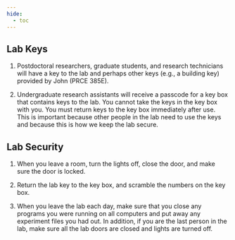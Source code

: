 ```yaml
---
hide:
  - toc
---
```


## Lab Keys

1.	Postdoctoral researchers, graduate students, and research technicians will have a key to the lab and perhaps other keys (e.g., a building key) provided by John (PRCE 385E).

2.	Undergraduate research assistants will receive a passcode for a key box that contains keys to the lab. You cannot take the keys in the key box with you. You must return keys to the key box immediately after use. This is important because other people in the lab need to use the keys and because this is how we keep the lab secure.

## Lab Security

1.	When you leave a room, turn the lights off, close the door, and make sure the door is locked.

2.	Return the lab key to the key box, and scramble the numbers on the key box.

3.	When you leave the lab each day, make sure that you close any programs you were running on all computers and put away any experiment files you had out. In addition, if you are the last person in the lab, make sure all the lab doors are closed and lights are turned off.